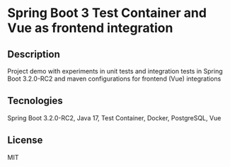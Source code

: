 # Spring Boot 3 Test Container and Vue as frontend integration

## Description

Project demo with experiments in  unit tests and integration tests in Spring Boot 3.2.0-RC2 and maven configurations for frontend (Vue) integrations

## Tecnologies

Spring Boot 3.2.0-RC2, Java 17, Test Container, Docker, PostgreSQL, Vue

## License

MIT